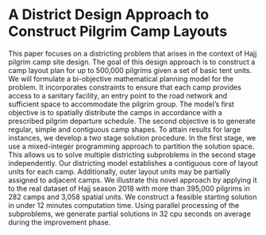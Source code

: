 # A District Design Approach to Construct Pilgrim Camp Layouts

This paper focuses on a districting problem that arises in the context of Hajj pilgrim camp site
design. The goal of this design approach is to construct a camp layout plan for up to 500,000
pilgrims given a set of basic tent units. We will formulate a bi-objective mathematical planning
model for the problem. It incorporates constraints to ensure that each camp provides access
to a sanitary facility, an entry point to the road network and sufficient space to accommodate
the pilgrim group. The model’s first objective is to spatially distribute the camps in accordance
with a prescribed pilgrim departure schedule. The second objective is to generate regular,
simple and contiguous camp shapes. To attain results for large instances, we develop a two
stage solution procedure. In the first stage, we use a mixed-integer programming approach
to partition the solution space. This allows us to solve multiple districting subproblems in the
second stage independently. Our districting model establishes a contiguous core of layout units
for each camp. Additionally, outer layout units may be partially assigned to adjacent camps.
We illustrate this novel approach by applying it to the real dataset of Hajj season 2018 with
more than 395,000 pilgrims in 282 camps and 3,058 spatial units. We construct a feasible starting
solution in under 12 minutes computation time. Using parallel processing of the subproblems,
we generate partial solutions in 32 cpu seconds on average during the improvement phase.